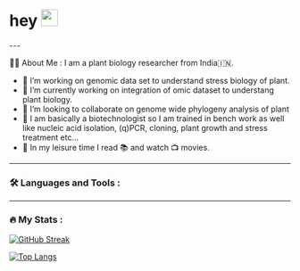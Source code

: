 
<h1>
  hey
  <img src="https://media.giphy.com/media/hvRJCLFzcasrR4ia7z/giphy.gif" width="30px"/>
</h1>
<div align="left">
---

:man_scientist: About Me :
I am a plant biology researcher from India:india:.  

- 🔭 I’m  working on genomic data set to understand stress biology of plant.
- 🌱 I’m currently working on integration of omic dataset to understang plant biology.
- 👯 I’m looking to collaborate on genome wide phylogeny analysis of plant
- :dna: I am basically a biotechnologist so I am trained in bench work as well like nucleic acid isolation, (q)PCR, cloning, plant growth and stress treatment etc...
- :night_with_stars: In my leisure time I read :books: and watch 📺 movies.
---

### :hammer_and_wrench: Languages and Tools :

 </div>

  ---

### :fire: My Stats :
[![GitHub Streak](http://github-readme-streak-stats.herokuapp.com?user=sanjay7sngh&theme=dark&background=000000)](https://git.io/streak-stats)

[![Top Langs](https://github-readme-stats.vercel.app/api/top-langs/?username=your-github-username&layout=compact&theme=vision-friendly-dark)](https://github.com/anuraghazra/github-readme-stats)
